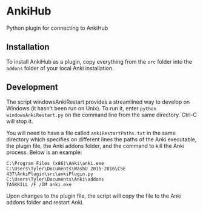 # AnkiHub
Python plugin for connecting to AnkiHub

## Installation
To install AnkiHub as a plugin, copy everything from the `src` folder into
the `addons` folder of your local Anki installation.

## Development
The script windowsAnkiRestart provides a streamlined way to develop on Windows
(it hasn't been run on Unix). To run it, enter `python windowsAnkiRestart.py`
on the command line from the same directory. Ctrl-C will stop it.

You will need to have a file called `ankiRestartPaths.txt` in the same directory
which specifies on different lines the paths of the Anki executable, the plugin
file, the Anki addons folder, and the command to kill the Anki process.
Below is an example:

```
C:\Program Files (x86)\Anki\anki.exe
C:\Users\Tyler\Documents\WashU 2015-2016\CSE 437\AnkiPlugin\src\ankiPlugin.py
C:\Users\Tyler\Documents\Anki\addons
TASKKILL /F /IM anki.exe
```

Upon changes to the plugin file, the script will copy the file to the Anki addons
folder and restart Anki.
